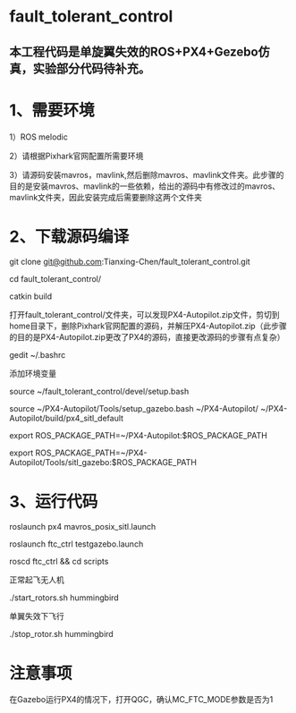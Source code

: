 # fault_tolerant_control
## 本工程代码是单旋翼失效的ROS+PX4+Gezebo仿真，实验部分代码待补充。

# 1、需要环境
1）ROS melodic

2）请根据Pixhark官网配置所需要环境

3）请源码安装mavros，mavlink,然后删除mavros、mavlink文件夹。此步骤的目的是安装mavros、mavlink的一些依赖，给出的源码中有修改过的mavros、mavlink文件夹，因此安装完成后需要删除这两个文件夹

# 2、下载源码编译
git clone git@github.com:Tianxing-Chen/fault_tolerant_control.git

cd fault_tolerant_control/

catkin build

打开fault_tolerant_control/文件夹，可以发现PX4-Autopilot.zip文件，剪切到home目录下，删除Pixhark官网配置的源码，并解压PX4-Autopilot.zip（此步骤的目的是PX4-Autopilot.zip更改了PX4的源码，直接更改源码的步骤有点复杂）

gedit ~/.bashrc

添加环境变量

source ~/fault_tolerant_control/devel/setup.bash

source ~/PX4-Autopilot/Tools/setup_gazebo.bash ~/PX4-Autopilot/ ~/PX4-Autopilot/build/px4_sitl_default

export ROS_PACKAGE_PATH=~/PX4-Autopilot:$ROS_PACKAGE_PATH

export ROS_PACKAGE_PATH=~/PX4-Autopilot/Tools/sitl_gazebo:$ROS_PACKAGE_PATH

# 3、运行代码

roslaunch px4 mavros_posix_sitl.launch

roslaunch ftc_ctrl testgazebo.launch 

roscd ftc_ctrl && cd scripts

正常起飞无人机

./start_rotors.sh hummingbird

单翼失效下飞行

./stop_rotor.sh hummingbird

# 注意事项
在Gazebo运行PX4的情况下，打开QGC，确认MC_FTC_MODE参数是否为1

